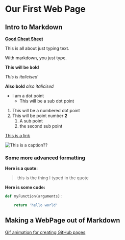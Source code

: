 # Our First Web Page

## Intro to Markdown


[**Good Cheat Sheet**](https://github.com/adam-p/markdown-here/wiki/Markdown-Cheatshee)

This is all about just typing text.

With markdown, you just type.

**This will be bold**

*This is italicised*

__Also bold__
_also italicised_

* I am a dot point
	* This will be a sub dot point

1. This will be a numbered dot point
1. This will be point number **2**
	1. A sub point
	1. the second sub point

[This is a link](wwww.google.com)

![](mario_prof_pic.png "This is a caption??")


### Some more advanced formatting

**Here is a quote:**

> this is the thing I typed in the quote

**Here is some code:**

```python
def myFunction(arguments):

	return 'hello world'
```


## Making a WebPage out of Markdown

[Gif animation for creating GitHub pages](https://maegul.github.io/DataViz_web_plotly_cheat_sheet/github_pages_gif.html)


